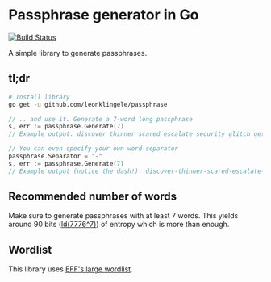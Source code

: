 # Passphrase generator in Go

[![Build Status](https://travis-ci.org/leonklingele/passphrase.svg?branch=master)](https://travis-ci.org/leonklingele/passphrase)

A simple library to generate passphrases.

## tl;dr

```sh
# Install library
go get -u github.com/leonklingele/passphrase
```

```go
// .. and use it. Generate a 7-word long passphrase
s, err := passphrase.Generate(7)
// Example output: discover thinner scared escalate security glitch getting
```

```go
// You can even specify your own word-separator
passphrase.Separator = "-"
s, err := passphrase.Generate(7)
// Example output (notice the dash!): discover-thinner-scared-escalate-security-glitch-getting
```

## Recommended number of words

Make sure to generate passphrases with at least 7 words. This yields around 90 bits ([ld(7776^7)](https://www.wolframalpha.com/input/?i=ld(7776%5E7))) of entropy which is more than enough.

## Wordlist

This library uses [EFF's large wordlist](https://www.eff.org/files/2016/07/18/eff_large_wordlist.txt).

